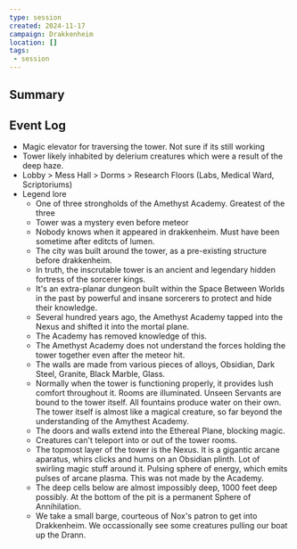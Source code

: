 ```yaml
---
type: session
created: 2024-11-17
campaign: Drakkenheim
location: []
tags:
 - session
---
```



## Summary

## Event Log

- Magic elevator for traversing the tower. Not sure if its still working
- Tower likely inhabited by delerium creatures which were a result of the deep haze. 
- Lobby > Mess Hall > Dorms > Research Floors (Labs, Medical Ward, Scriptoriums)
- Legend lore
	- One of three strongholds of the Amethyst Academy. Greatest of the three
	- Tower was a mystery even before meteor
	- Nobody knows when it appeared in drakkenheim. Must have been sometime after editcts of lumen.
	- The city was built around the tower, as a pre-existing structure before drakkenheim.
	- In truth, the inscrutable tower is an ancient and legendary hidden fortress of the sorcerer kings.
	- It's an extra-planar dungeon built within the Space Between Worlds in the past by powerful and insane sorcerers to protect and hide their knowledge.
	- Several hundred years ago, the Amethyst Academy tapped into the Nexus and shifted it into the mortal plane.
	- The Academy has removed knowledge of this.
	- The Amethyst Academy does not understand the forces holding the tower together even after the meteor hit.
	- The walls are made from various pieces of alloys, Obsidian, Dark Steel, Granite, Black Marble, Glass.
	- Normally when the tower is functioning properly, it provides lush comfort throughout it. Rooms are illuminated. Unseen Servants are bound to the tower itself. All fountains produce water on their own. The tower itself is almost like a magical creature, so far beyond the understanding of the Amythest Academy.
	- The doors and walls extend into the Ethereal Plane, blocking magic.
	- Creatures can't teleport into or out of the tower rooms.
	- The topmost layer of the tower is the Nexus. It is a gigantic arcane aparatus, whirs clicks and hums on an Obsidian plinth. Lot of swirling magic stuff around it. Pulsing sphere of energy, which emits pulses of arcane plasma. This was not made by the Academy.
	- The deep cells below are almost impossibly deep, 1000 feet deep possibly. At the bottom of the pit is a permanent Sphere of Annihilation.
	- We take a small barge, courteous of Nox's patron to get into Drakkenheim. We occassionally see some creatures pulling our boat up the Drann.

